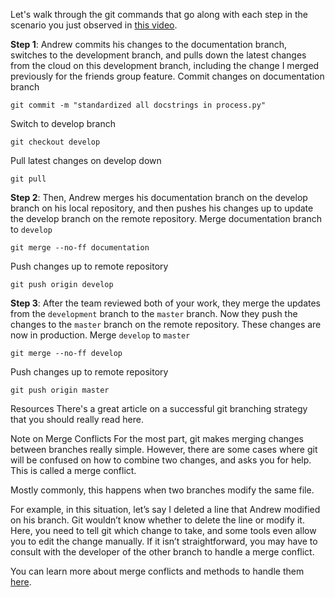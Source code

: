 Let's walk through the git commands that go along with each step in the scenario you just observed in 
[this video](https://www.youtube.com/watch?v=36DOnNzvT4A&feature=emb_logo).

**Step 1**: Andrew commits his changes to the documentation branch, switches to the development branch, 
and pulls down the latest changes from the cloud on this development branch, including the change I merged previously 
for the friends group feature.
Commit changes on documentation branch

```
git commit -m "standardized all docstrings in process.py"
```

Switch to develop branch

```
git checkout develop
```

Pull latest changes on develop down

```
git pull
```

**Step 2**: Then, Andrew merges his documentation branch on the develop branch on his local repository, 
and then pushes his changes up to update the develop branch on the remote repository.
Merge documentation branch to `develop`

```
git merge --no-ff documentation
```

Push changes up to remote repository

```
git push origin develop
```

**Step 3**: After the team reviewed both of your work, they merge the updates from the `development` branch to the 
`master` branch. Now they push the changes to the `master` branch on the remote repository. 
These changes are now in production.
Merge `develop` to `master`

```
git merge --no-ff develop
```

Push changes up to remote repository

```
git push origin master
```

Resources
There's a great article on a successful git branching strategy that you should really read here.

Note on Merge Conflicts
For the most part, git makes merging changes between branches really simple. 
However, there are some cases where git will be confused on how to combine two changes, and asks you for help. 
This is called a merge conflict.

Mostly commonly, this happens when two branches modify the same file.

For example, in this situation, let’s say I deleted a line that Andrew modified on his branch. 
Git wouldn’t know whether to delete the line or modify it. Here, you need to tell git which change to take, 
and some tools even allow you to edit the change manually. If it isn’t straightforward, you may have to consult with 
the developer of the other branch to handle a merge conflict.

You can learn more about merge conflicts and methods to handle them [here](https://help.github.com/articles/about-merge-conflicts/).